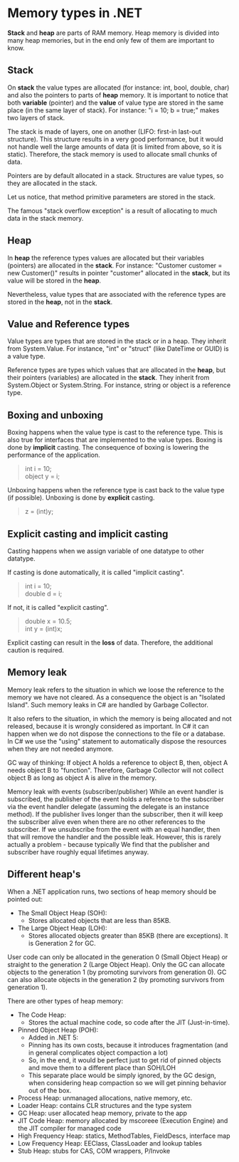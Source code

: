 # Memory types in .NET

**Stack** and **heap** are parts of RAM memory. Heap memory is divided into many heap memories, but in the end only few of them are important to know.

## Stack

On **stack** the value types are allocated (for instance: int, bool, double, char) and also the pointers to parts of **heap** memory.
It is important to notice that both **variable** (pointer) and the **value** of value type are stored in the same place (in the same layer of stack).
For instance: "i = 10; b = true;" makes two layers of stack. 

The stack is made of layers, one on another (LIFO: first-in last-out structure). 
This structure results in a very good performance, but it would not handle well the large amounts of data (it is limited from above, so it is static).
Therefore, the stack memory is used to allocate small chunks of data. 

Pointers are by default allocated in a stack.
Structures are value types, so they are allocated in the stack.

Let us notice, that method primitive parameters are stored in the stack.

The famous "stack overflow exception" is a result of allocating to much data in the stack memory.

## Heap

In **heap** the reference types values are allocated but their variables (pointers) are allocated in the **stack**. 
For instance: "Customer customer = new Customer()" results in pointer "customer" allocated in the **stack**, but its value will be stored in the **heap**.

Nevertheless, value types that are associated with the reference types are stored in the **heap**, not in the **stack**.

## Value and Reference types

Value types are types that are stored in the stack or in a heap. 
They inherit from System.Value.
For instance, "int" or "struct" (like DateTime or GUID) is a value type.

Reference types are types which values that are allocated in the **heap**, but their pointers (variables) are allocated in the **stack**. 
They inherit from System.Object or System.String.
For instance, string or object is a reference type. 

## Boxing and unboxing

Boxing happens when the value type is cast to the reference type. This is also true for interfaces that are implemented to the value types.
Boxing is done by **implicit** casting.
The consequence of boxing is lowering the performance of the application.

> int i = 10;  
> object y = i;  

Unboxing happens when the reference type is cast back to the value type (if possible).
Unboxing is done by **explicit** casting.

> z = (int)y;

## Explicit casting and implicit casting

Casting happens when we assign variable of one datatype to other datatype.

If casting is done automatically, it is called "implicit casting". 
> int i = 10;  
> double d = i;  

If not, it is called "explicit casting".
> double x = 10.5;  
> int y = (int)x;  

Explicit casting can result in the **loss** of data. Therefore, the additional caution is required.

## Memory leak

Memory leak refers to the situation in which we loose the reference to the memory we have not cleared. As a consequence the object is an "Isolated Island". 
Such memory leaks in C# are handled by Garbage Collector.

It also refers to the situation, in which the memory is being allocated and not released, because it is wrongly considered as important.
In C# it can happen when we do not dispose the connections to the file or a database.  
In C# we use the "using" statement to automatically dispose the resources when they are not needed anymore.

GC way of thinking:
If object A holds a reference to object B, then, object A needs object B to "function". 
Therefore, Garbage Collector will not collect object B as long as object A is alive in the memory.

Memory leak with events (subscriber/publisher)
While an event handler is subscribed, the publisher of the event holds a reference to the subscriber via the event handler delegate (assuming the delegate is an instance method).
If the publisher lives longer than the subscriber, then it will keep the subscriber alive even when there are no other references to the subscriber.
If we unsubscribe from the event with an equal handler, then that will remove the handler and the possible leak. However, this is rarely actually a problem - because typically We find that the publisher and subscriber have roughly equal lifetimes anyway.

## Different heap's

When a .NET application runs, two sections of heap memory should be pointed out:

- The Small Object Heap (SOH): 
    - Stores allocated objects that are less than 85KB.
- The Large Object Heap (LOH): 
    - Stores allocated objects greater than 85KB (there are exceptions). It is Generation 2 for GC.

User code can only be allocated in the generation 0 (Small Object Heap) or straight to the generation 2 (Large Object Heap). 
Only the GC can allocate objects to the generation 1 (by promoting survivors from generation 0).
GC can also allocate objects in the generation 2 (by promoting survivors from generation 1).

There are other types of heap memory:
- The Code Heap: 
    - Stores the actual machine code, so code after the JIT (Just-in-time).
- Pinned Object Heap (POH): 
    - Added in .NET 5: 
    - Pinning has its own costs, because it introduces fragmentation (and in general complicates object compaction a lot)
    - So, in the end, it would be perfect just to get rid of pinned objects and move them to a different place than SOH/LOH
    - This separate place would be simply ignored, by the GC design, when considering heap compaction so we will get pinning behavior out of the box.
- Process Heap: unmanaged allocations, native memory, etc.
- Loader Heap: contains CLR structures and the type system
- GC Heap: user allocated heap memory, private to the app
- JIT Code Heap: memory allocated by mscoreee (Execution Engine) and the JIT compiler for managed code
- High Frequency Heap: statics, MethodTables, FieldDescs, interface map
- Low Frequency Heap: EEClass, ClassLoader and lookup tables
- Stub Heap: stubs for CAS, COM wrappers, P/Invoke
